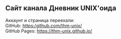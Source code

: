 ## Сайт канала Дневник UNIX'оида

Аккаунт и страница переехали: <br>
GitHub: <a href="https://github.com/thm-unix/">https:/github.com/thm-unix/</a><br>
GitHub Pages: <a href="https://thm-unix.github.io/">https://thm-unix.github.io/</a>
